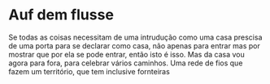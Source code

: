 # Auf dem flusse

Se todas as coisas necessitam de uma intrudução como uma casa prescisa de uma porta para se declarar como casa, não apenas para entrar mas por mostrar que por ela se pode entrar, então isto é isso.
Mas da casa vou agora para fora, para celebrar vários caminhos. Uma rede de fios que fazem um território, que tem inclusive fornteiras 
